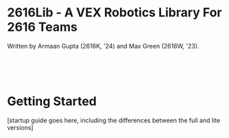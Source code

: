 # 2616Lib - A VEX Robotics Library For 2616 Teams

Written by Armaan Gupta (2616K, '24) and Max Green (2616W, '23).

\
&nbsp;
\
&nbsp;

# Getting Started

[startup guide goes here, including the differences between the full and lite versions]
